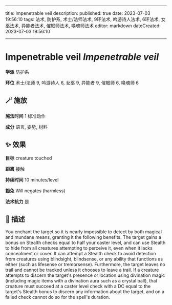
---
title: Impenetrable veil
description: 
published: true
date: 2023-07-03 19:56:10
tags: 法术, 防护系, 术士/法师法术, 9环法术, 吟游诗人法术, 6环法术, 女巫法术, 异能者法术, 催眠师法术, 唤魂师法术
editor: markdown
dateCreated: 2023-07-03 19:56:10

---

# **Impenetrable veil** *Impenetrable veil*

**学派** 防护系 

**环位** 术士/法师 9, 吟游诗人 6, 女巫 9, 异能者 9, 催眠师 6, 唤魂师 6

## 🪄 施放

**施法时间** 1 标准动作

**成分** 语言, 姿势, 材料

## ✨ 效果 

**目标** creature touched 

**距离** 接触  

**持续时间** 10 minutes/level 

**豁免** Will negates (harmless)

**法术抗力** 是

## 📖 描述

You enchant the target so it is nearly impossible to detect by both magical and mundane means, granting it the following benefits. The target gains a bonus on Stealth checks equal to half  your caster level, and can use Stealth to hide from all creatures attempting to perceive it, even when it lacks concealment or cover. It can attempt a Stealth check to avoid detection from creatures using blindsight, blindsense, or any ability that functions as either (such as lifesense or tremorsense). Furthermore, the target leaves no trail and cannot be tracked unless it chooses to leave a trail. If a creature attempts to discern the target's presence or location using divination magic (including magic items with a divination aura such as a crystal ball), that creature must succeed at a caster level check with a DC equal to the target's Stealth bonus to discern any information about the target, and on a failed check cannot do so for the spell's duration.
    
